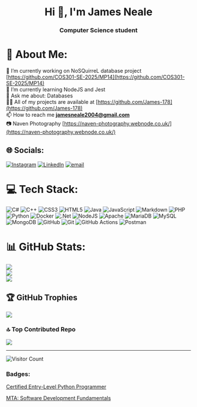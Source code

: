 <h1 align="center">Hi 👋, I'm James Neale</h1>
<h3 align="center">Computer Science student</h3>

# 💫 About Me:
🔭 I’m currently working on NoSQuirreL database project [https://github.com/COS301-SE-2025/MP14](https://github.com/COS301-SE-2025/MP14)<br>🌱 I’m currently learning NodeJS and Jest<br>💬 Ask me about: Databases<br>👨‍💻 All of my projects are available at [https://github.com/James-178](https://github.com/James-178)<br>📫 How to reach me **jamesneale2004@gmail.com**<br>📷 Naven Photography [https://naven-photography.webnode.co.uk/](https://naven-photography.webnode.co.uk/)


## 🌐 Socials:
[![Instagram](https://img.shields.io/badge/Instagram-%23E4405F.svg?logo=Instagram&logoColor=white)](https://instagram.com/https://instagram.com/jamess.neale) [![LinkedIn](https://img.shields.io/badge/LinkedIn-%230077B5.svg?logo=linkedin&logoColor=white)](https://www.linkedin.com/in/james-neale-babbb626a) [![email](https://img.shields.io/badge/Email-D14836?logo=gmail&logoColor=white)](mailto:jamesneale2004@gmail.com) 

# 💻 Tech Stack:
![C#](https://img.shields.io/badge/c%23-%23239120.svg?style=for-the-badge&logo=csharp&logoColor=white) ![C++](https://img.shields.io/badge/c++-%2300599C.svg?style=for-the-badge&logo=c%2B%2B&logoColor=white) ![CSS3](https://img.shields.io/badge/css3-%231572B6.svg?style=for-the-badge&logo=css3&logoColor=white) ![HTML5](https://img.shields.io/badge/html5-%23E34F26.svg?style=for-the-badge&logo=html5&logoColor=white) ![Java](https://img.shields.io/badge/java-%23ED8B00.svg?style=for-the-badge&logo=openjdk&logoColor=white) ![JavaScript](https://img.shields.io/badge/javascript-%23323330.svg?style=for-the-badge&logo=javascript&logoColor=%23F7DF1E) ![Markdown](https://img.shields.io/badge/markdown-%23000000.svg?style=for-the-badge&logo=markdown&logoColor=white) ![PHP](https://img.shields.io/badge/php-%23777BB4.svg?style=for-the-badge&logo=php&logoColor=white) ![Python](https://img.shields.io/badge/python-3670A0?style=for-the-badge&logo=python&logoColor=ffdd54) ![Docker](https://img.shields.io/badge/docker-%230db7ed.svg?style=for-the-badge&logo=docker&logoColor=white) ![.Net](https://img.shields.io/badge/.NET-5C2D91?style=for-the-badge&logo=.net&logoColor=white) ![NodeJS](https://img.shields.io/badge/node.js-6DA55F?style=for-the-badge&logo=node.js&logoColor=white) ![Apache](https://img.shields.io/badge/apache-%23D42029.svg?style=for-the-badge&logo=apache&logoColor=white) ![MariaDB](https://img.shields.io/badge/MariaDB-003545?style=for-the-badge&logo=mariadb&logoColor=white) ![MySQL](https://img.shields.io/badge/mysql-4479A1.svg?style=for-the-badge&logo=mysql&logoColor=white) ![MongoDB](https://img.shields.io/badge/MongoDB-%234ea94b.svg?style=for-the-badge&logo=mongodb&logoColor=white) ![GitHub](https://img.shields.io/badge/github-%23121011.svg?style=for-the-badge&logo=github&logoColor=white) ![Git](https://img.shields.io/badge/git-%23F05033.svg?style=for-the-badge&logo=git&logoColor=white) ![GitHub Actions](https://img.shields.io/badge/github%20actions-%232671E5.svg?style=for-the-badge&logo=githubactions&logoColor=white) ![Postman](https://img.shields.io/badge/Postman-FF6C37?style=for-the-badge&logo=postman&logoColor=white)
# 📊 GitHub Stats:
![](https://github-readme-stats.vercel.app/api?username=james-178&theme=shadow_blue&hide_border=false&include_all_commits=true&count_private=true)<br/>
![](https://nirzak-streak-stats.vercel.app/?user=james-178&theme=shadow_blue&hide_border=false)<br/>
![](https://github-readme-stats.vercel.app/api/top-langs/?username=james-178&theme=shadow_blue&hide_border=false&include_all_commits=true&count_private=true&layout=compact)

## 🏆 GitHub Trophies
![](https://github-profile-trophy.vercel.app/?username=james-178&theme=shadow_blue&no-frame=true&no-bg=true&margin-w=4)

### 🔝 Top Contributed Repo
![](https://github-contributor-stats.vercel.app/api?username=james-178&limit=5&theme=shadow_blue&combine_all_yearly_contributions=true)

---
![Visitor Count](https://profile-counter.glitch.me/James-178/count.svg)

<h3 align="left">Badges:</h3>
<p align="left"><a href="https://www.credly.com/badges/4af7377a-62d5-472a-a5f8-eebef6d82953/public_url" target="_blank">Certified Entry-Level Python Programmer</a></p>
<p align="left"><a href="https://www.credly.com/badges/62450d55-7e35-45e7-9775-b9e98b3d3900/public_url" target="_blank">MTA: Software Development Fundamentals</a></p>

<!-- Proudly created with GPRM ( https://gprm.itsvg.in ) -->
